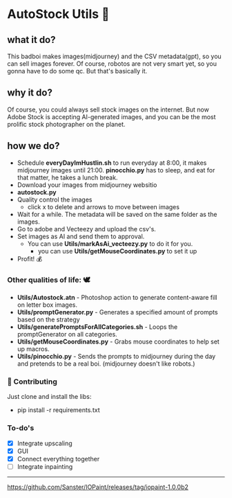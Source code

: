 # AutoStock Utils 🤖
## what it do?
This badboi makes images(midjourney) and the CSV metadata(gpt), so you can sell images forever. Of course, robotos are not very smart yet, so you gonna have to do some qc. But that's basically it.

## why it do?
Of course, you could always sell stock images on the internet. But now Adobe Stock is accepting AI-generated images, and you can be the most prolific stock photographer on the planet. 

## how we do?

* Schedule __everyDayImHustlin.sh__ to run everyday at 8:00, it makes midjourney images until 21:00. __pinocchio.py__ has to sleep, and eat for that matter, he takes a lunch break.
* Download your images from midjourney websitio
* __autostock.py__
* Quality control the images
  - click x to delete and arrows to move between images
* Wait for a while. The metadata will be saved on the same folder as the images.
* Go to adobe and Vecteezy and upload the csv's.
* Set images as AI and send them to approval.
  - You can use __Utils/markAsAi_vecteezy.py__ to do it for you.
    - you can use __Utils/getMouseCoordinates.py__ to set it up
* Profit! 💰

### Other qualities of life: 🕊

* __Utils/Autostock.atn__ - Photoshop action to generate content-aware fill on letter box images.
* __Utils/promptGenerator.py__ - Generates a specified amount of prompts based on the strategy
* __Utils/generatePromptsForAllCategories.sh__ - Loops the promptGenerator on all categories.
* __Utils/getMouseCoordinates.py__ - Grabs mouse coordinates to help set up macros.
* __Utils/pinocchio.py__ - Sends the prompts to midjourney during the day and pretends to be a real boi. (midjourney doesn't like robots.)

### 🤝 Contributing

Just clone and install the libs:
- pip install -r requirements.txt

### To-do's
- [x] Integrate upscaling 
- [x] GUI
- [x] Connect everything together
- [ ] Integrate inpainting

---
https://github.com/Sanster/IOPaint/releases/tag/iopaint-1.0.0b2

